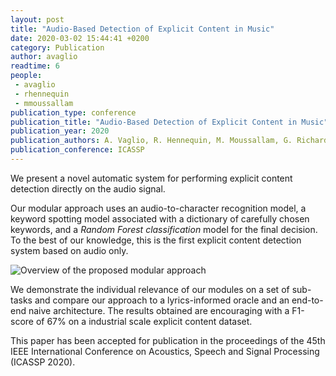 ```yaml
---
layout: post
title: "Audio-Based Detection of Explicit Content in Music"
date: 2020-03-02 15:44:41 +0200
category: Publication
author: avaglio
readtime: 6
people:
 - avaglio
 - rhennequin
 - mmoussallam
publication_type: conference
publication_title: "Audio-Based Detection of Explicit Content in Music"
publication_year: 2020
publication_authors: A. Vaglio, R. Hennequin, M. Moussallam, G. Richard, F. d'Alche-Buc
publication_conference: ICASSP
---
```


<p>
    We present a novel automatic system for performing explicit content detection directly
    on the audio signal.
</p>

<p>
    Our modular approach uses an audio-to-character recognition model, a keyword spotting
    model associated with a dictionary of carefully chosen keywords, and a <i>Random Forest
    classification</i> model for the final decision. To the best of our knowledge, this is the
    first explicit content detection system based on audio only.
</p>

<div class="publication-illustration">
    <img
        src="{{ '/static/images/publis/vaglio20icassp/overview_horiz.png' | prepend: site.url }}"
        alt="Overview of the proposed modular approach"/>
</div>

<p>
    We demonstrate the individual relevance of our modules on a set of sub-tasks and compare our
    approach to a lyrics-informed oracle and an end-to-end naive architecture. The results obtained
    are encouraging with a F1-score of 67% on a industrial scale explicit content dataset.
</p>

<p>
    This paper has been accepted for publication in the proceedings of the 45th IEEE International
    Conference on Acoustics, Speech and Signal Processing (ICASSP 2020).
</p>